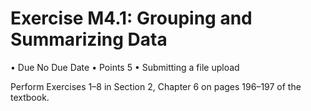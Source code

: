 # Exercise M4.1: Grouping and Summarizing Data

  • Due No Due Date
  • Points 5
  • Submitting a file upload

Perform Exercises 1–8 in Section 2, Chapter 6 on pages 196–197 of the textbook.
